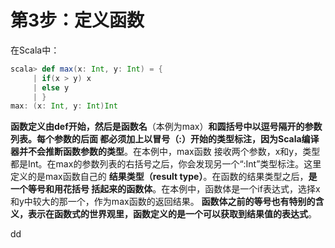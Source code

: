 第3步：定义函数
================================================================================
在Scala中：
```scala
scala> def max(x: Int, y: Int) = {
     | if(x > y) x
     | else y
     | }
max: (x: Int, y: Int)Int
```
**函数定义由def开始，然后是函数名**（本例为max）**和圆括号中以逗号隔开的参数列表。每个参数的后面
都必须加上以冒号（:）开始的类型标注，因为Scala编译器并不会推断函数参数的类型**。在本例中，max函数
接收两个参数，x和y，类型都是Int。在max的参数列表的右括号之后，你会发现另一个“:Int”类型标注。这里
定义的是max函数自己的 **结果类型（result type）**。在函数的结果类型之后，**是一个等号和用花括号
括起来的函数体**。在本例中，函数体是一个if表达式，选择x和y中较大的那一个，作为max函数的返回结果。
**函数体之前的等号也有特别的含义，表示在函数式的世界观里，函数定义的是一个可以获取到结果值的表达式**。






































dd
